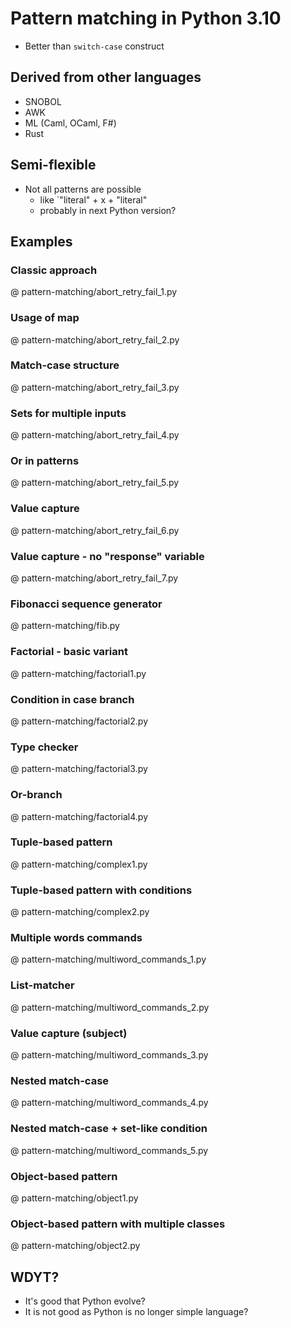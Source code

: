# Pattern matching in Python 3.10

* Better than `switch-case` construct

## Derived from other languages

* SNOBOL
* AWK
* ML (Caml, OCaml, F#)
* Rust

## Semi-flexible

* Not all patterns are possible
    - like `"literal" + x + "literal"
    - probably in next Python version?

## Examples

### Classic approach

@ pattern-matching/abort_retry_fail_1.py

### Usage of map

@ pattern-matching/abort_retry_fail_2.py

### Match-case structure

@ pattern-matching/abort_retry_fail_3.py

### Sets for multiple inputs

@ pattern-matching/abort_retry_fail_4.py

### Or in patterns

@ pattern-matching/abort_retry_fail_5.py

### Value capture

@ pattern-matching/abort_retry_fail_6.py

### Value capture - no "response" variable

@ pattern-matching/abort_retry_fail_7.py

### Fibonacci sequence generator

@ pattern-matching/fib.py

### Factorial - basic variant

@ pattern-matching/factorial1.py

### Condition in case branch

@ pattern-matching/factorial2.py

### Type checker

@ pattern-matching/factorial3.py

### Or-branch

@ pattern-matching/factorial4.py

### Tuple-based pattern

@ pattern-matching/complex1.py

### Tuple-based pattern with conditions

@ pattern-matching/complex2.py

### Multiple words commands

@ pattern-matching/multiword_commands_1.py

### List-matcher

@ pattern-matching/multiword_commands_2.py

### Value capture (subject)

@ pattern-matching/multiword_commands_3.py

### Nested match-case

@ pattern-matching/multiword_commands_4.py

### Nested match-case + set-like condition

@ pattern-matching/multiword_commands_5.py

### Object-based pattern

@ pattern-matching/object1.py

### Object-based pattern with multiple classes

@ pattern-matching/object2.py

## WDYT?

* It's good that Python evolve?
* It is not good as Python is no longer simple language?
